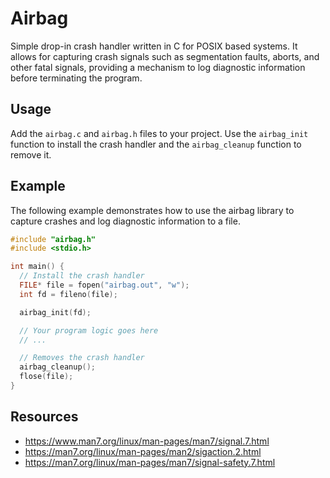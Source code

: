 # Airbag

Simple drop-in crash handler written in C for POSIX based systems. It allows for capturing crash signals such as segmentation faults, aborts, and other fatal signals, providing a mechanism to log diagnostic information before terminating the program.

## Usage

Add the `airbag.c` and `airbag.h` files to your project. Use the `airbag_init` function to install the crash handler and the `airbag_cleanup` function to remove it.

## Example

The following example demonstrates how to use the airbag library to capture crashes and log diagnostic information to a file.

```c
#include "airbag.h"
#include <stdio.h>

int main() {
  // Install the crash handler
  FILE* file = fopen("airbag.out", "w");
  int fd = fileno(file);

  airbag_init(fd);

  // Your program logic goes here
  // ...

  // Removes the crash handler
  airbag_cleanup();
  flose(file);
}
```

## Resources

* https://www.man7.org/linux/man-pages/man7/signal.7.html
* https://man7.org/linux/man-pages/man2/sigaction.2.html
* https://man7.org/linux/man-pages/man7/signal-safety.7.html